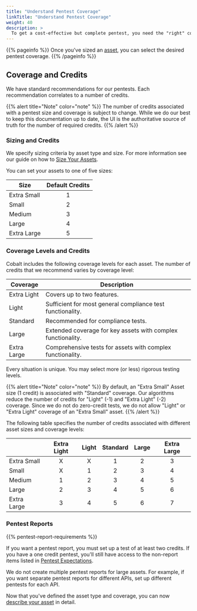 ```yaml
---
title: "Understand Pentest Coverage"
linkTitle: "Understand Pentest Coverage"
weight: 40
description: >
  To get a cost-effective but complete pentest, you need the "right" coverage for your assets.
---
```


{{% pageinfo %}}
Once you've sized an [asset](../asset-size), you can select the desired pentest coverage.
{{% /pageinfo %}}

## Coverage and Credits

We have standard recommendations for our pentests. Each recommendation correlates to
a number of credits. 

{{% alert title="Note" color="note" %}}
The number of credits associated with a pentest size and coverage is subject to change.
While we do our best to keep this documentation up to date, the UI is the authoritative
source of truth for the number of required credits.
{{% /alert %}}

### Sizing and Credits

We specify sizing criteria by asset type and size. For more information see our guide
on how to [Size Your Assets](../asset-size).

You can set your assets to one of five sizes:

| Size        | Default Credits |
|-------------|:---------------:|
| Extra Small | 1               |
| Small       | 2               |
| Medium      | 3               |
| Large       | 4               |
| Extra Large | 5               |


### Coverage Levels and Credits

Cobalt includes the following coverage levels for each asset. The number of credits that we recommend
varies by coverage level:

| Coverage    | Description                                                       |
|-------------|-------------------------------------------------------------------|
| Extra Light | Covers up to two features.                                        |
| Light       | Sufficient for most general compliance test functionality.        |
| Standard    | Recommended for compliance tests.           |
| Large       | Extended coverage for key assets with complex functionality. |
| Extra Large | Comprehensive tests for assets with complex functionality.         |

Every situation is unique. You may select more (or less) rigorous testing levels.

{{% alert title="Note" color="note" %}}
By default, an "Extra Small" Asset size (1 credit) is associated with "Standard"
coverage. Our algorithms reduce the number of credits for "Light" (-1) and "Extra
Light" (-2) coverage. Since we do not do zero-credit tests, we do not allow "Light"
or "Extra Light" coverage of an "Extra Small" asset.
{{% /alert %}}

The following table specifies the number of credits associated with
different asset sizes and coverage levels:

|             | Extra Light | Light | Standard | Large | Extra Large |
|-------------|:-----------:|:-----:|:--------:|:-----:|:-----------:|
| Extra Small | X           | X     | 1        | 2     | 3           |
| Small       | X           | 1     | 2        | 3     | 4           |
| Medium      | 1           | 2     | 3        | 4     | 5           |
| Large       | 2           | 3     | 4        | 5     | 6           |
| Extra Large | 3           | 4     | 5        | 6     | 7           |

### Pentest Reports

{{% pentest-report-requirements %}}
<!-- For content, see the following file: layouts/shortcodes/pentest-report-requirements.html -->

If you want a pentest report, you must set up a test of at least two credits. 
If you have a one credit pentest, you'll still have access to the non-report
items listed in [Pentest Expectations](https://developer.cobalt.io/getting-started/what-to-expect/).

We do not create multiple pentest reports for large assets. For example, if you
want separate pentest reports for different APIs, set up different pentests
for each API.

Now that you've defined the asset type and coverage, you can now
[describe your asset](../asset-description) in detail.
